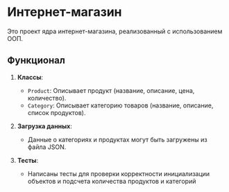 # Интернет-магазин

Это проект ядра интернет-магазина, реализованный с использованием ООП.

## Функционал

1. **Классы**:
   - `Product`: Описывает продукт (название, описание, цена, количество).
   - `Category`: Описывает категорию товаров (название, описание, список продуктов).

2. **Загрузка данных**:
   - Данные о категориях и продуктах могут быть загружены из файла JSON.

3. **Тесты**:
   - Написаны тесты для проверки корректности инициализации объектов и подсчета количества продуктов и категорий

